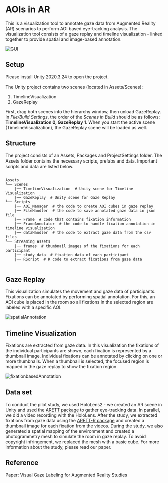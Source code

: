 # AOIs in AR
This is a visualization tool to annotate gaze data from Augmented Reality (AR) scenarios to perform AOI based eye-tracking analysis. 
The visualization tool consists of a gaze replay and timeline visualization - linked together to provide spatial and image-based annotation.

![GUI](https://github.com/IntCDC/AOIs-in-AR/assets/128146104/448472f9-657a-482e-8744-34fb410c789d)

## Setup
Please install Unity 2020.3.24 to open the project.

The Unity project contains two scenes (located in Assets/Scenes):
1. TimelineVisualization
2. GazeReplay

First, drag both scenes into the hierarchy window, then unload GazeReplay. In *File/Build Settings*, the order of the *Scenes in Build* should be as follows: **TimelineVisualization 0, GazeReplay 1**. When you start the active scene (TimelineVisualization), the GazeReplay scene will be loaded as well.

## Structure
The project consists of an Assets, Packages and ProjectSettings folder. The Assets folder contains the necessary scripts, prefabs and data. Important scripts and data are listed below.

<pre>
<code>
Assets.
└── Scenes
    |── TimelineVisualization  # Unity scene for Timeline Visualization
    |── GazeReplay  # Unity scene for Gaze Replay
└── Scripts
    |── AOI_Manager  # the code to create AOI cubes in gaze replay
    |── FileHandler  # the code to save annotated gaze data in json file
    |── Frame  # code that contains fixation information
    |── FrameAnnotator  # the code to handle fixation annotation in timeline visualization
    |── dataHandler  # the code to extract gaze data from the csv files
└── Streaming Assets
    |── frames  # thumbnail images of the fixations for each participant
    |── study_data  # fixation data of each participant
    |── RScript  # R code to extract fixations from gaze data
</code>
</pre>

## Gaze Replay
This visualization simulates the movement and gaze data of participants. Fixations can be annotated by performing spatial annotation. For this, an AOI cube is placed in the room so all fixations in the selected region are labeled with a specific AOI.

![spatialAnnotation](https://github.com/IntCDC/AOIs-in-AR/assets/128146104/83b23629-73a0-4794-bb79-12c71f1e6ec8)

## Timeline Visualization
Fixations are extracted from gaze data. In this visualization the fixations of the individual participants are shown, each fixation is represented by a thumbnail image.
Individual fixations can be annotated by clicking on one or more thumbnails. When a thumbnail is selected, the focused region is mapped in the gaze replay to show the fixation region.

![fixationbasedAnnotation](https://github.com/IntCDC/AOIs-in-AR/assets/128146104/110f6d02-8bc3-47e6-8a6d-ca2199e62b3d)


## Data set
To conduct the pilot study, we used HoloLens2 - we created an AR scene in Unity and used the [ARETT package](https://github.com/AR-Eye-Tracking-Toolkit/ARETT) to gather eye-tracking data. In parallel, we did a video recording with the HoloLens. After the study, we extracted fixations from gaze data using the [ARETT-R package](https://github.com/AR-Eye-Tracking-Toolkit/ARETT-R-Package) and created a thumbnail image for each fixation from the videos. During the study, we also generated a spatial mapping of the environment and created a photogrammetry mesh to simulate the room in gaze replay. To avoid copyright infringement, we replaced the mesh with a basic cube. 
For more information about the study, please read our paper.

## Reference
Paper: Visual Gaze Labeling for Augmented Reality Studies
